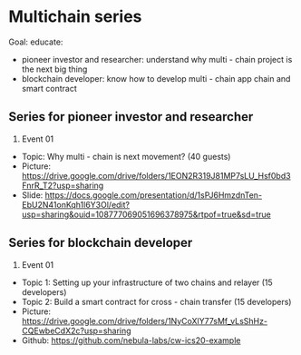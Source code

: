 # Multichain series

Goal: educate:
* pioneer investor and researcher: understand why multi - chain project is the next big thing
* blockchain developer: know how to develop multi - chain app chain and smart contract

## Series for pioneer investor and researcher
1. Event 01
* Topic: Why multi - chain is next movement? (40 guests)
* Picture: https://drive.google.com/drive/folders/1EON2R319J81MP7sLU_Hsf0bd3FnrR_T2?usp=sharing
* Slide: https://docs.google.com/presentation/d/1sPJ6HmzdnTen-EbU2N41onKqh1l6Y3Ol/edit?usp=sharing&ouid=108777069051696378975&rtpof=true&sd=true

## Series for blockchain developer
1. Event 01
* Topic 1: Setting up your infrastructure of two chains and relayer (15 developers)
* Topic 2: Build a smart contract for cross - chain transfer (15 developers)
* Picture: https://drive.google.com/drive/folders/1NyCoXlY77sMf_vLsShHz-CQEwbeCdX2c?usp=sharing
* Github: https://github.com/nebula-labs/cw-ics20-example
